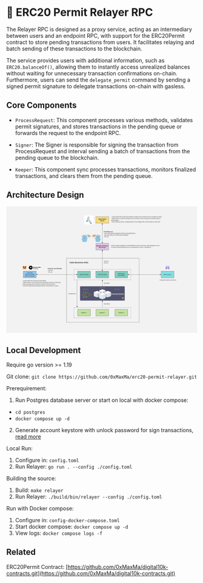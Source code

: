 # 🔑 ERC20 Permit Relayer RPC
The Relayer RPC is designed as a proxy service, acting as an intermediary between users and an endpoint RPC, with support for the ERC20Permit contract to store pending transactions from users. It facilitates relaying and batch sending of these transactions to the blockchain.

The service provides users with additional information, such as `ERC20.balanceOf()`, allowing them to instantly access unrealized balances without waiting for unnecessary transaction confirmations on-chain. Furthermore, users can send the `delegate_permit` command by sending a signed permit signature to delegate transactions on-chain with gasless.

## Core Components
- `ProcessRequest`: This component processes various methods, validates permit signatures, and stores transactions in the pending queue or forwards the request to the endpoint RPC.

- `Signer`: The Signer is responsible for signing the transaction from ProcessRequest and interval sending a batch of transactions from the pending queue to the blockchain.

- `Keeper`: This component sync processes transactions, monitors finalized transactions, and clears them from the pending queue.

## Architecture Design
![Relayer's Architecture](https://github.com/0xMaxMa/erc20-permit-relayer/blob/main/docs/design.png)

## Local Development
Require go version >= 1.19

Git clone: `git clone https://github.com/0xMaxMa/erc20-permit-relayer.git`

Prerequirement:
1. Run Postgres database server or start on local with docker compose: 
- `cd postgres`
- `docker compose up -d`
2. Generate account keystore with unlock password for sign transactions, [read more](https://geth.ethereum.org/docs/getting-started#generating-accounts)

Local Run:
1. Configure in: `config.toml`
1. Run Relayer: `go run . --config ./config.toml`

Building the source:

1. Build: `make relayer` 
1. Run Relayer: `./build/bin/relayer --config ./config.toml`

Run with Docker compose:
1. Configure in: `config-docker-compose.toml`
1. Start docker compose: `docker compose up -d`
1. View logs: `docker compose logs -f`

## Related
ERC20Permit Contract: [https://github.com/0xMaxMa/digital10k-contracts.git](https://github.com/0xMaxMa/digital10k-contracts.git)
